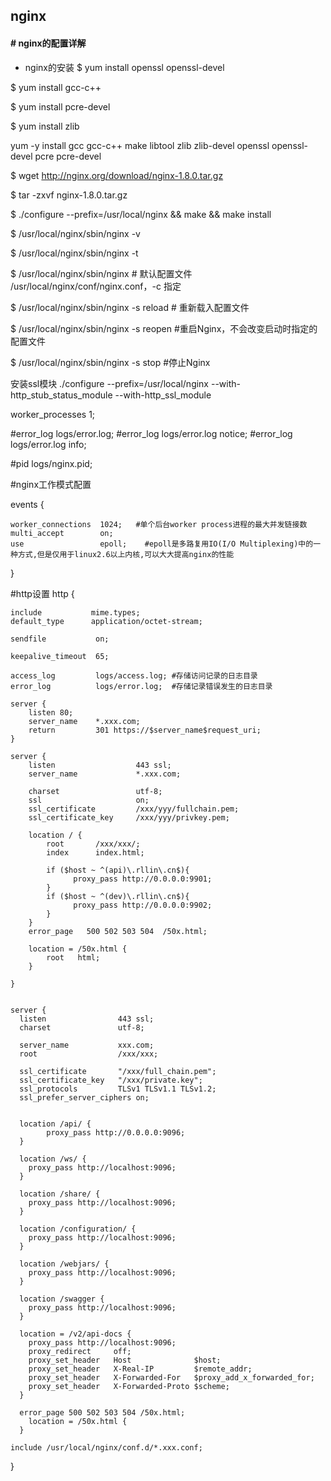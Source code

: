 ## nginx

#### # nginx的配置详解

* nginx的安装
$ yum install openssl openssl-devel 

$ yum install gcc-c++

$ yum install pcre-devel

$ yum install zlib

yum -y install gcc gcc-c++ make libtool zlib zlib-devel openssl openssl-devel pcre pcre-devel

$ wget http://nginx.org/download/nginx-1.8.0.tar.gz

$ tar -zxvf nginx-1.8.0.tar.gz

$ ./configure --prefix=/usr/local/nginx && make && make install

$ /usr/local/nginx/sbin/nginx -v

$ /usr/local/nginx/sbin/nginx -t

$ /usr/local/nginx/sbin/nginx     # 默认配置文件 /usr/local/nginx/conf/nginx.conf，-c 指定

$ /usr/local/nginx/sbin/nginx -s reload # 重新载入配置文件

$ /usr/local/nginx/sbin/nginx -s reopen #重启Nginx，不会改变启动时指定的配置文件

$ /usr/local/nginx/sbin/nginx -s stop #停止Nginx

 
安装ssl模块
./configure --prefix=/usr/local/nginx --with-http_stub_status_module  --with-http_ssl_module  


worker_processes  1;

#error_log  logs/error.log;
#error_log  logs/error.log  notice;
#error_log  logs/error.log  info;

#pid        logs/nginx.pid;

#nginx工作模式配置

events {
    
    worker_connections  1024;   #单个后台worker process进程的最大并发链接数
    multi_accept        on;
    use                 epoll;    #epoll是多路复用IO(I/O Multiplexing)中的一种方式,但是仅用于linux2.6以上内核,可以大大提高nginx的性能          

}

#http设置
http {

    include           mime.types;
    default_type      application/octet-stream;

    sendfile           on;

    keepalive_timeout  65;

    access_log         logs/access.log; #存储访问记录的日志目录
    error_log          logs/error.log;  #存储记录错误发生的日志目录

    server {
        listen 80;
        server_name    *.xxx.com;
        return         301 https://$server_name$request_uri;
    }

    server {
        listen                  443 ssl;
        server_name             *.xxx.com;

        charset                 utf-8;
        ssl                     on;
        ssl_certificate         /xxx/yyy/fullchain.pem;
        ssl_certificate_key     /xxx/yyy/privkey.pem;

        location / {
            root       /xxx/xxx/;
            index      index.html;

            if ($host ~ ^(api)\.rllin\.cn$){
                  proxy_pass http://0.0.0.0:9901;
            }
            if ($host ~ ^(dev)\.rllin\.cn$){
                  proxy_pass http://0.0.0.0:9902;
            }
        }
        error_page   500 502 503 504  /50x.html;

        location = /50x.html {
            root   html;
        }

    }


    server {
      listen                443 ssl;
      charset               utf-8;

      server_name           xxx.com;
      root                  /xxx/xxx;

      ssl_certificate       "/xxx/full_chain.pem";
      ssl_certificate_key   "/xxx/private.key";
      ssl_protocols         TLSv1 TLSv1.1 TLSv1.2;
      ssl_prefer_server_ciphers on;


      location /api/ {
            proxy_pass http://0.0.0.0:9096;
      }

      location /ws/ {
        proxy_pass http://localhost:9096;
      }

      location /share/ {
        proxy_pass http://localhost:9096;
      }

      location /configuration/ {
        proxy_pass http://localhost:9096;
      }

      location /webjars/ {
        proxy_pass http://localhost:9096;
      }

      location /swagger {
        proxy_pass http://localhost:9096;
      }

      location = /v2/api-docs {
        proxy_pass http://localhost:9096;
        proxy_redirect     off;
        proxy_set_header   Host              $host;
        proxy_set_header   X-Real-IP         $remote_addr;
        proxy_set_header   X-Forwarded-For   $proxy_add_x_forwarded_for;
        proxy_set_header   X-Forwarded-Proto $scheme;
      }

      error_page 500 502 503 504 /50x.html;
        location = /50x.html {
      }

    include /usr/local/nginx/conf.d/*.xxx.conf;

}
